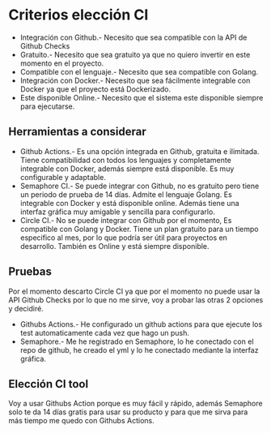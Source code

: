 # Criterios elección CI
- Integración con Github.- Necesito que sea compatible con la API de Github Checks
- Gratuito.- Necesito que sea gratuito ya que no quiero invertir en este momento en el proyecto.
- Compatible con el lenguaje.- Necesito que sea compatible con Golang.
- Integración con Docker.- Necesito que sea fácilmente integrable con Docker ya que el proyecto está Dockerizado.
- Este disponible Online.- Necesito que el sistema este disponible siempre para ejecutarse.

## Herramientas a considerar
- Github Actions.- Es una opción integrada en Github, gratuita e ilimitada. Tiene compatibilidad con todos los lenguajes y completamente integrable con Docker, además siempre está disponible. Es muy configurable y adaptable.
- Semaphore CI.- Se puede integrar con Github, no es gratuito pero tiene un periodo de prueba de 14 días. Admite el lenguaje Golang. Es integrable con Docker y está disponible online. Además tiene una interfaz gráfica muy amigable y sencilla para configurarlo.
- Circle CI.- No se puede integrar con Github por el momento, Es compatible con Golang y Docker. Tiene un plan gratuito para un tiempo especifico al mes, por lo que podría ser útil para proyectos en desarrollo. También es Online y está siempre disponible.

## Pruebas
Por el momento descarto Circle CI ya que por el momento no puede usar la API Github Checks por lo que no me sirve, voy a probar las otras 2 opciones y decidiré.

- Githubs Actions.- He configurado un github actions para que ejecute los test automaticamente cada vez que hago un push.
- Semaphore.- Me he registrado en Semaphore, lo he conectado con el repo de github, he creado el yml y lo he conectado mediante la interfaz gráfica.

## Elección CI tool
Voy a usar Githubs Action porque es muy fácil y rápido, además Semaphore solo te da 14 días gratis para usar su producto y para que me sirva para más tiempo me quedo con Githubs Actions.

